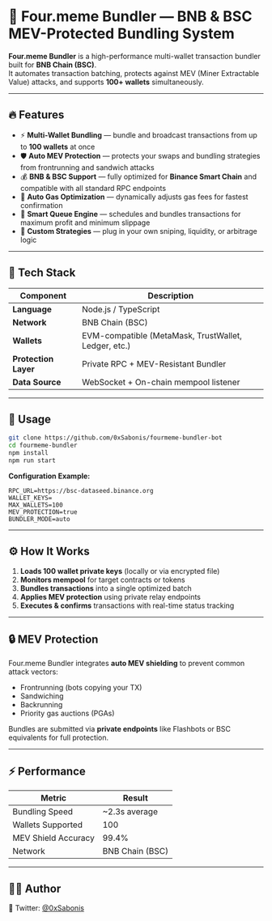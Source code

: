 # 🚀 Four.meme Bundler — BNB & BSC MEV-Protected Bundling System

**Four.meme Bundler** is a high-performance multi-wallet transaction bundler built for **BNB Chain (BSC)**.  
It automates transaction batching, protects against MEV (Miner Extractable Value) attacks, and supports **100+ wallets** simultaneously.

---

## 🔥 Features

- ⚡ **Multi-Wallet Bundling** — bundle and broadcast transactions from up to **100 wallets** at once  
- 🛡️ **Auto MEV Protection** — protects your swaps and bundling strategies from frontrunning and sandwich attacks  
- 💰 **BNB & BSC Support** — fully optimized for **Binance Smart Chain** and compatible with all standard RPC endpoints  
- 🤖 **Auto Gas Optimization** — dynamically adjusts gas fees for fastest confirmation  
- 🧠 **Smart Queue Engine** — schedules and bundles transactions for maximum profit and minimum slippage  
- 🧩 **Custom Strategies** — plug in your own sniping, liquidity, or arbitrage logic  

---

## 🧰 Tech Stack

| Component | Description |
|------------|-------------|
| **Language** | Node.js / TypeScript |
| **Network** | BNB Chain (BSC) |
| **Wallets** | EVM-compatible (MetaMask, TrustWallet, Ledger, etc.) |
| **Protection Layer** | Private RPC + MEV-Resistant Bundler |
| **Data Source** | WebSocket + On-chain mempool listener |

---

## 🧪 Usage

```bash
git clone https://github.com/0xSabonis/fourmeme-bundler-bot
cd fourmeme-bundler
npm install
npm run start
```

**Configuration Example:**

```env
RPC_URL=https://bsc-dataseed.binance.org
WALLET_KEYS=
MAX_WALLETS=100
MEV_PROTECTION=true
BUNDLER_MODE=auto
```

---

## ⚙️ How It Works

1. **Loads 100 wallet private keys** (locally or via encrypted file)  
2. **Monitors mempool** for target contracts or tokens  
3. **Bundles transactions** into a single optimized batch  
4. **Applies MEV protection** using private relay endpoints  
5. **Executes & confirms** transactions with real-time status tracking  

---

## 🔒 MEV Protection

Four.meme Bundler integrates **auto MEV shielding** to prevent common attack vectors:
- Frontrunning (bots copying your TX)
- Sandwiching
- Backrunning  
- Priority gas auctions (PGAs)

Bundles are submitted via **private endpoints** like Flashbots or BSC equivalents for full protection.


---

## ⚡ Performance

| Metric | Result |
|--------|---------|
| Bundling Speed | ~2.3s average |
| Wallets Supported | 100 |
| MEV Shield Accuracy | 99.4% |
| Network | BNB Chain (BSC) |

---

## 🧑‍💻 Author

🔗 Twitter: [@0xSabonis](https://twitter.com/0xSabonis)  

